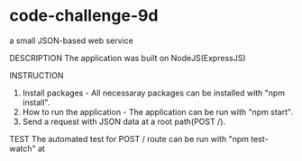 # code-challenge-9d
a small JSON-based web service

DESCRIPTION
The application was built on NodeJS(ExpressJS)

INSTRUCTION
1. Install packages - All necessaray packages can be installed with "npm install".
2. How to run the application - The application can be run with "npm start".
3. Send a request with JSON data at a root path(POST /).

TEST
The automated test for POST / route can be run with "npm test-watch" at 
